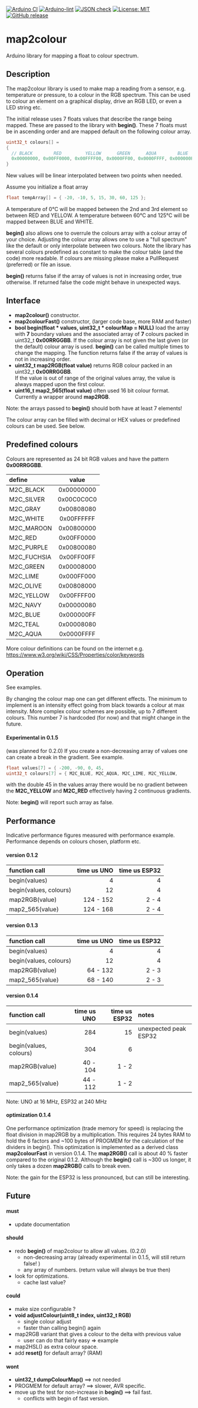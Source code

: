 
[![Arduino CI](https://github.com/RobTillaart/map2colour/workflows/Arduino%20CI/badge.svg)](https://github.com/marketplace/actions/arduino_ci)
[![Arduino-lint](https://github.com/RobTillaart/map2colour/actions/workflows/arduino-lint.yml/badge.svg)](https://github.com/RobTillaart/map2colour/actions/workflows/arduino-lint.yml)
[![JSON check](https://github.com/RobTillaart/map2colour/actions/workflows/jsoncheck.yml/badge.svg)](https://github.com/RobTillaart/map2colour/actions/workflows/jsoncheck.yml)
[![License: MIT](https://img.shields.io/badge/license-MIT-green.svg)](https://github.com/RobTillaart/map2colour/blob/master/LICENSE)
[![GitHub release](https://img.shields.io/github/release/RobTillaart/map2colour.svg?maxAge=3600)](https://github.com/RobTillaart/map2colour/releases)


# map2colour

Arduino library for mapping a float to colour spectrum.


## Description

The map2colour library is used to make map a reading from a sensor, e.g. temperature or pressure,
to a colour in the RGB spectrum. This can be used to colour an element on a graphical display, drive an RGB LED, or even a LED string etc.

The initial release uses 7 floats values that describe the range being mapped.
These are passed to the library with **begin()**.
These 7 floats must be in ascending order and are mapped default on the following colour array.

```cpp
uint32_t colours[] =
{
  // BLACK        RED         YELLOW      GREEN      AQUA        BLUE       WHITE
  0x00000000, 0x00FF0000, 0x00FFFF00, 0x0000FF00, 0x0000FFFF, 0x000000FF, 0x00FFFFFF
}
```

New values will be linear interpolated between two points when needed.

Assume you initialize a float array
```cpp
float tempArray[] = { -20, -10, 5, 15, 30, 60, 125 };
```
A temperature of 0°C will be mapped between the 2nd and 3rd element so
between RED and YELLOW.
A temperature between 60°C and 125°C will be mapped between BLUE and WHITE.

**begin()** also allows one to overrule the colours array with a colour array of your choice.
Adjusting the colour array allows one to use a "full spectrum" like the default or only 
interpolate between two colours. Note the library has several colours predefined as constant
to make the colour table (and the code) more readable. If colours are missing please make a 
PullRequest (preferred) or file an issue.

**begin()** returns false if the array of values is not in increasing order, true otherwise.
If returned false the code might behave in unexpected ways.


## Interface

- **map2colour()** constructor.
- **map2colourFast()** constructor, (larger code base, more RAM and faster)
- **bool begin(float \* values, uint32_t \* colourMap = NULL)** load the array with **7** 
boundary values and the associated array of **7** colours packed in uint32_t **0x00RRGGBB**.
If the colour array is not given the last given (or the default) colour array is used.
**begin()** can be called multiple times to change the mapping.
The function returns false if the array of values is not in increasing order.
- **uint32_t map2RGB(float value)** returns RGB colour packed in an uint32_t **0x00RRGGBB**.  
If the value is out of range of the original values array, the value is always mapped upon the first colour.
- **uint16_t map2_565(float value)** often used 16 bit colour format. Currently a wrapper around **map2RGB**.

Note: the arrays passed to **begin()** should both have at least 7 elements!

The colour array can be filled with decimal or HEX values or predefined colours can be used. See below.


## Predefined colours

Colours are represented as 24 bit RGB values and have the pattern **0x00RRGGBB**.


| define      | value      |
|:------------|:----------:|
| M2C_BLACK   | 0x00000000 |
| M2C_SILVER  | 0x00C0C0C0 |
| M2C_GRAY    | 0x00808080 |
| M2C_WHITE   | 0x00FFFFFF |
| M2C_MAROON  | 0x00800000 |
| M2C_RED     | 0x00FF0000 |
| M2C_PURPLE  | 0x00800080 |
| M2C_FUCHSIA | 0x00FF00FF |
| M2C_GREEN   | 0x00008000 |
| M2C_LIME    | 0x000FF000 |
| M2C_OLIVE   | 0x00808000 |
| M2C_YELLOW  | 0x00FFFF00 |
| M2C_NAVY    | 0x00000080 |
| M2C_BLUE    | 0x000000FF |
| M2C_TEAL    | 0x00008080 |
| M2C_AQUA    | 0x0000FFFF |


More colour definitions can be found on the internet 
e.g. https://www.w3.org/wiki/CSS/Properties/color/keywords


## Operation

See examples.

By changing the colour map one can get different effects. 
The minimum to implement is an intensity effect going from black towards a colour at max intensity. 
More complex colour schemes are possible, up to 7 different colours. 
This number 7 is hardcoded (for now) and that might change in the future.

#### Experimental in 0.1.5

(was planned for 0.2.0)
If you create a non-decreasing array of values one can create a break in the gradient. See example.

```cpp
float values[7] = { -200, -90, 0, 45,                                   45, 150, 180 };
uint32_t colours[7] = { M2C_BLUE, M2C_AQUA, M2C_LIME, M2C_YELLOW,       M2C_RED, M2C_YELLOW, M2C_BLUE};
```

with the double 45 in the values array there would be no gradient between the **M2C_YELLOW** and **M2C_RED**
effectively having 2 continuous gradients.

Note: **begin()** will report such array as false.


## Performance

Indicative performance figures measured with performance example.
Performance depends on colours chosen, platform etc.


#### version 0.1.2

| function call          | time us UNO | time us ESP32 |
|:-----------------------|------------:|--------------:|
| begin(values)          | 4           | 4             |
| begin(values, colours) | 12          | 4             |
| map2RGB(value)         | 124 - 152   | 2 - 4         |
| map2_565(value)        | 124 - 168   | 2 - 4         |


#### version 0.1.3

| function call          | time us UNO | time us ESP32 |
|:-----------------------|------------:|--------------:|
| begin(values)          | 4           | 4             |
| begin(values, colours) | 12          | 4             |
| map2RGB(value)         | 64 - 132    | 2 - 3         |
| map2_565(value)        | 68 - 140    | 2 - 3         |


#### version 0.1.4

| function call          | time us UNO | time us ESP32 | notes                 |
|:-----------------------|------------:|--------------:|:----------------------|
| begin(values)          | 284         | 15            | unexpected peak ESP32 |
| begin(values, colours) | 304         | 6             |
| map2RGB(value)         | 40 - 104    | 1 - 2         |
| map2_565(value)        | 44 - 112    | 1 - 2         |


Note: UNO at 16 MHz, ESP32 at 240 MHz


#### optimization 0.1.4

One performance optimization (trade memory for speed) is replacing the float division 
in map2RGB by a multiplication. 
This requires 24 bytes RAM to hold the 6 factors and ~100 bytes of PROGMEM for the 
calculation of the dividers in begin(). 
This optimization is implemented as a derived class **map2colourFast** in version 0.1.4.
The **map2RGB()** call is about 40 % faster compared to the original 0.1.2.
Although the **begin()** call is ~300 us longer, it only takes a dozen **map2RGB()** calls to break even.

Note: the gain for the ESP32 is less pronounced, but can still be interesting.


## Future

#### must
- update documentation

#### should
- redo **begin()** of map2colour to allow all values. (0.2.0)
  - non-decreasing array (already experimental in 0.1.5, will still return false! )
  - any array of numbers.  (return value will always be true then)
- look for optimizations.
  - cache last value?

#### could
- make size configurable ?
- **void adjustColour(uint8_t index, uint32_t RGB)**    
  - single colour adjust
  - faster than calling begin() again
- map2RGB variant that gives a colour to the delta with previous value
  - user can do that fairly easy => example
- map2HSL() as extra colour space.
- add **reset()** for default array? (RAM)

#### wont
- **uint32_t dumpColourMap()** ==> not needed
- PROGMEM for default array? ==> slower, AVR specific.
- move up the test for non-increase in **begin()** ==> fail fast.
  - conflicts with begin of fast version.


